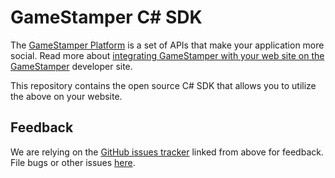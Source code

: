 GameStamper C# SDK
================
The [GameStamper Platform][dev] is a set of APIs that make your application more social. Read more about [integrating GameStamper with your web site on the GameStamper][docs] developer site.

This repository contains the open source C# SDK that allows you to utilize the above on your website.

[dev]: http://gamestamper.com
[docs]: http://gamestamper.com/docs


Feedback
--------

We are relying on the [GitHub issues tracker][issues] linked from above for
feedback. File bugs or other issues [here][issues].

[issues]: http://github.com/gamstamper/GameStamper-csharp-sdk/issues